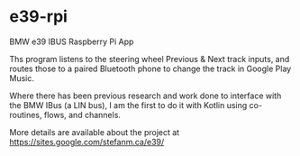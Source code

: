 # e39-rpi
BMW e39 IBUS Raspberry Pi App

Ths program listens to the steering wheel Previous & Next track inputs, and routes those to a paired Bluetooth phone to change the track in Google Play Music. 

Where there has been previous research and work done to interface with the BMW IBus (a LIN bus), I am the first to do it with Kotlin using co-routines, flows, and channels. 

More details are available about the project at https://sites.google.com/stefanm.ca/e39/ 
